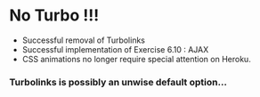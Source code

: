 # No Turbo !!!

* Successful removal of Turbolinks
* Successful implementation of Exercise 6.10 : AJAX
* CSS animations no longer require special attention on Heroku.

### Turbolinks is possibly an unwise default option...
